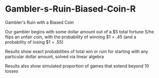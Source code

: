# Gambler-s-Ruin-Biased-Coin-R

Gambler's Ruin with a Biased Coin

Our gambler begins with some dollar amount out of a $5 total fortune
S/he flips an unfair coin, with the probability of winning $1 = .45
(and a probability of losing $1 = .55)

Results show exact probabilities of total win or ruin for starting with any particular dollar amount, 
solved via linear algebra

Results also show simulated proportion of games that extend beyond 10 tosses
